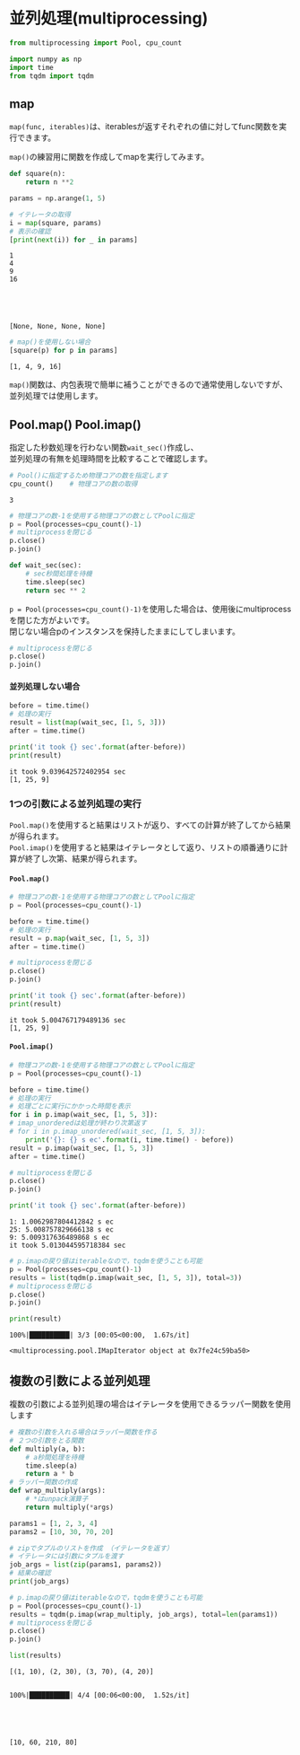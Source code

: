# 並列処理(multiprocessing)


```python
from multiprocessing import Pool, cpu_count
```


```python
import numpy as np
import time
from tqdm import tqdm
```

## map

`map(func, iterables)`は、iterablesが返すそれぞれの値に対してfunc関数を実行できます。

`map()`の練習用に関数を作成してmapを実行してみます。


```python
def square(n):
    return n **2

params = np.arange(1, 5)

# イテレータの取得
i = map(square, params)
# 表示の確認
[print(next(i)) for _ in params]
```

    1
    4
    9
    16





    [None, None, None, None]




```python
# map()を使用しない場合
[square(p) for p in params]
```




    [1, 4, 9, 16]



`map()`関数は、内包表現で簡単に補うことができるので通常使用しないですが、<br>並列処理では使用します。

## Pool.map() Pool.imap()

指定した秒数処理を行わない関数`wait_sec()`作成し、<br>並列処理の有無を処理時間を比較することで確認します。


```python
# Pool()に指定するため物理コアの数を指定します
cpu_count()    # 物理コアの数の取得
```




    3




```python
# 物理コアの数-1を使用する物理コアの数としてPoolに指定
p = Pool(processes=cpu_count()-1)
# multiprocessを閉じる
p.close()
p.join()

def wait_sec(sec):
    # sec秒間処理を待機
    time.sleep(sec)
    return sec ** 2
```

`p = Pool(processes=cpu_count()-1)`を使用した場合は、使用後にmultiprocessを閉じた方がよいです。<br>閉じない場合pのインスタンスを保持したままにしてしまいます。

```python
# multiprocessを閉じる
p.close()
p.join()
```

#### 並列処理しない場合


```python
before = time.time()
# 処理の実行
result = list(map(wait_sec, [1, 5, 3]))
after = time.time()

print('it took {} sec'.format(after-before))
print(result)
```

    it took 9.039642572402954 sec
    [1, 25, 9]


### 1つの引数による並列処理の実行

`Pool.map()`を使用すると結果はリストが返り、すべての計算が終了してから結果が得られます。<br>`Pool.imap()`を使用すると結果はイテレータとして返り、リストの順番通りに計算が終了し次第、結果が得られます。

#### `Pool.map()`


```python
# 物理コアの数-1を使用する物理コアの数としてPoolに指定
p = Pool(processes=cpu_count()-1)

before = time.time()
# 処理の実行
result = p.map(wait_sec, [1, 5, 3])
after = time.time()

# multiprocessを閉じる
p.close()
p.join()

print('it took {} sec'.format(after-before))
print(result)
```

    it took 5.004767179489136 sec
    [1, 25, 9]


#### `Pool.imap()`


```python
# 物理コアの数-1を使用する物理コアの数としてPoolに指定
p = Pool(processes=cpu_count()-1)

before = time.time()
# 処理の実行
# 処理ごとに実行にかかった時間を表示
for i in p.imap(wait_sec, [1, 5, 3]):
# imap_unorderedは処理が終わり次第返す
# for i in p.imap_unordered(wait_sec, [1, 5, 3]):　
    print('{}: {} s ec'.format(i, time.time() - before))
result = p.imap(wait_sec, [1, 5, 3])
after = time.time()

# multiprocessを閉じる
p.close()
p.join()

print('it took {} sec'.format(after-before))
```

    1: 1.0062987804412842 s ec
    25: 5.008757829666138 s ec
    9: 5.009317636489868 s ec
    it took 5.013044595718384 sec



```python
# p.imapの戻り値はiterableなので，tqdmを使うことも可能
p = Pool(processes=cpu_count()-1)
results = list(tqdm(p.imap(wait_sec, [1, 5, 3]), total=3))
# multiprocessを閉じる
p.close()
p.join()

print(result)
```

    100%|██████████| 3/3 [00:05<00:00,  1.67s/it]

    <multiprocessing.pool.IMapIterator object at 0x7fe24c59ba50>


    


## 複数の引数による並列処理

複数の引数による並列処理の場合はイテレータを使用できるラッパー関数を使用します


```python
# 複数の引数を入れる場合はラッパー関数を作る
# ２つの引数をとる関数
def multiply(a, b):
    # a秒間処理を待機
    time.sleep(a)
    return a * b
# ラッパー関数の作成
def wrap_multiply(args):
    # *はunpack演算子
    return multiply(*args)

params1 = [1, 2, 3, 4]
params2 = [10, 30, 70, 20]

# zipでタプルのリストを作成 （イテレータを返す）
# イテレータには引数にタプルを渡す
job_args = list(zip(params1, params2))
# 結果の確認
print(job_args)

# p.imapの戻り値はiterableなので，tqdmを使うことも可能
p = Pool(processes=cpu_count()-1)
results = tqdm(p.imap(wrap_multiply, job_args), total=len(params1))
# multiprocessを閉じる
p.close()
p.join()

list(results)
```

    [(1, 10), (2, 30), (3, 70), (4, 20)]


    100%|██████████| 4/4 [00:06<00:00,  1.52s/it]





    [10, 60, 210, 80]


